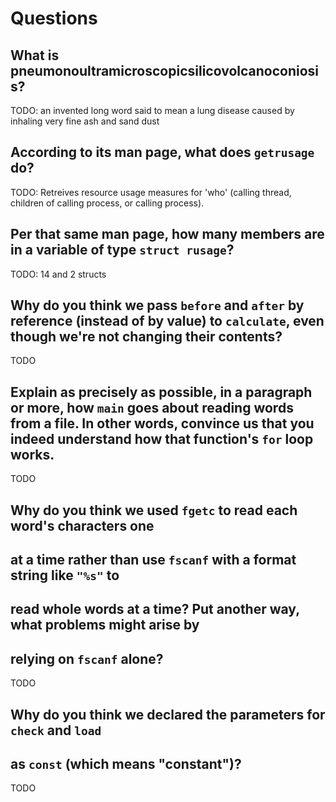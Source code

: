 # Questions

## What is pneumonoultramicroscopicsilicovolcanoconiosis?

TODO: an invented long word said to mean a lung disease
caused by inhaling very fine ash and sand dust

## According to its man page, what does `getrusage` do?

TODO: Retreives resource usage measures for 'who' (calling thread,
children of calling process, or calling process).

## Per that same man page, how many members are in a variable of type `struct rusage`?

TODO: 14 and 2 structs

## Why do you think we pass `before` and `after` by reference (instead of by value) to `calculate`, even though we're not changing their contents?

TODO

## Explain as precisely as possible, in a paragraph or more, how `main` goes about reading words from a file. In other words, convince us that you indeed understand how that function's `for` loop works.

TODO

## Why do you think we used `fgetc` to read each word's characters one
## at a time rather than use `fscanf` with a format string like `"%s"` to
## read whole words at a time? Put another way, what problems might arise by
## relying on `fscanf` alone?

TODO

## Why do you think we declared the parameters for `check` and `load`
## as `const` (which means "constant")?

TODO
